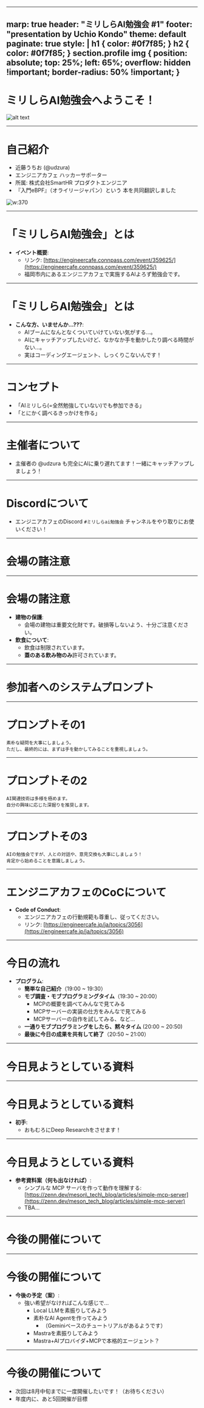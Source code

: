----
marp: true
header: "ミリしらAI勉強会 #1"
footer: "presentation by Uchio Kondo"
theme: default
paginate: true
style: |
  h1 { color: #0f7f85; }
  h2 { color: #0f7f85; }
  section.profile img {
    position: absolute;
    top: 25%;
    left: 65%;
    overflow: hidden !important;
    border-radius: 50% !important;
  }
----

# ミリしらAI勉強会へようこそ！

![alt text](image.png)

----

<!--
class: profile
_style: img {}
-->

# 自己紹介

- 近藤うちお (@udzura)
- エンジニアカフェ ハッカーサポーター
- 所属: 株式会社SmartHR プロダクトエンジニア
- 『入門eBPF』（オライリージャパン）という
本を共同翻訳しました

![w:370](image-1.png)

----

# 「ミリしらAI勉強会」とは

* **イベント概要**:  
    * リンク: [https://engineercafe.connpass.com/event/359625/](https://engineercafe.connpass.com/event/359625/)  
    * 福岡市内にあるエンジニアカフェで実施するAIよろず勉強会です。  

----

# 「ミリしらAI勉強会」とは

* **こんな方、いませんか...???**:  
    * AIブームになんとなくついていけていない気がする...。  
    * AIにキャッチアップしたいけど、なかなか手を動かしたり調べる時間がない...。  
    * 実はコーディングエージェント、しっくりこないんです！  

----

# コンセプト  

* 「AIミリしら(=全然勉強していない)でも参加できる」  
* 「とにかく調べるきっかけを作る」  

----

# 主催者について

* 主催者の @udzura も完全にAIに乗り遅れてます！一緒にキャッチアップしましょう！  

----

# Discordについて

* エンジニアカフェのDiscord `#ミリしらai勉強会` チャンネルをやり取りにお使いください！  

----

# 会場の諸注意

----

# 会場の諸注意

* **建物の保護**:  
    * 会場の建物は重要文化財です。破損等しないよう、十分ご注意ください。  
* **飲食について**:  
    * 飲食は制限されています。  
    * **蓋のある飲み物のみ**許可されています。

----

# 参加者へのシステムプロンプト

----

# プロンプトその1

```
素朴な疑問を大事にしましょう。
ただし、最終的には、まずは手を動かしてみることを重視しましょう。
```

----

# プロンプトその2

```
AI関連技術は多様を極めます。
自分の興味に応じた深掘りを推奨します。
```

----

# プロンプトその3

```
AIの勉強会ですが、人との対話や、意見交換も大事にしましょう！
肯定から始めることを意識しましょう。
```

----

# エンジニアカフェのCoCについて

* **Code of Conduct**:  
    * エンジニアカフェの行動規範も尊重し、従ってください。  
    * リンク: [https://engineercafe.jp/ja/topics/3056](https://engineercafe.jp/ja/topics/3056)

----

# 今日の流れ

* **プログラム**:  
    * **簡単な自己紹介**（19:00 ~ 19:30）  
    * **モブ調査・モブプログラミングタイム**（19:30 ~ 20:00）
        * MCPの概要を調べてみんなで見てみる  
        * MCPサーバーの実装の仕方をみんなで見てみる  
        * MCPサーバーの自作を試してみる、など...
    * **一通りモブプログラミングをしたら、黙々タイム** (20:00 ~ 20:50)
    * **最後に今日の成果を共有して終了**（20:50 ~ 21:00）

----

# 今日見ようとしている資料

----

# 今日見ようとしている資料

* **初手**:  
    * おもむろにDeep Researchをさせます！  

----

# 今日見ようとしている資料

* **参考資料案（何も出なければ）**:  
    * シンプルな MCP サーバを作って動作を理解する: [https://zenn.dev/meson\_tech\_blog/articles/simple-mcp-server](https://zenn.dev/meson_tech_blog/articles/simple-mcp-server)  
    * TBA...

----

# 今後の開催について

----

# 今後の開催について

* **今後の予定（案）**:
    * 強い希望がなければこんな感じで...
        * Local LLMを素振りしてみよう
        * 素朴なAI Agentを作ってみよう
            * （Geminiベースのチュートリアルがあるようです）
        * Mastraを素振りしてみよう
        * Mastra+AIプロバイダ+MCPで本格的エージェント？

----

# 今後の開催について

- 次回は8月中旬までに一度開催したいです！（お待ちください）
- 年度内に、あと5回開催が目標
